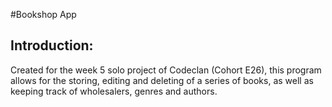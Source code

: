 #Bookshop App

## Introduction:

Created for the week 5 solo project of Codeclan (Cohort E26), this program allows for the storing, editing and deleting of a series of books, as well as keeping track of wholesalers, genres and authors.
